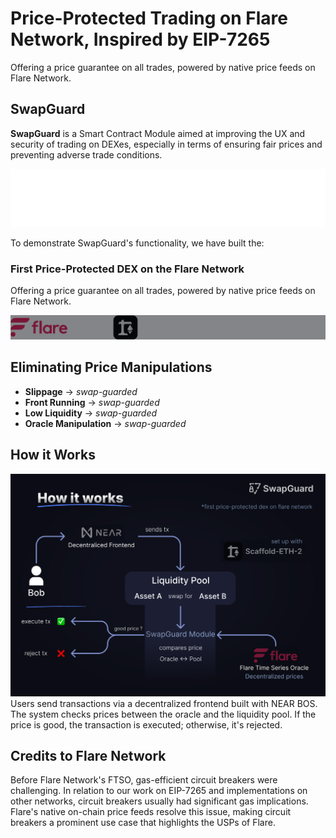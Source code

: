 # Price-Protected Trading on Flare Network, Inspired by EIP-7265

Offering a price guarantee on all trades, powered by native price feeds on Flare Network.

## SwapGuard
**SwapGuard** is a Smart Contract Module aimed at improving the UX and security of trading on DEXes, especially in terms of ensuring fair prices and preventing adverse trade conditions.

![SwapGuard](/scaffold-eth/packages/nextjs/public/readme/swapguard.svg)

To demonstrate SwapGuard's functionality, we have built the:
### First Price-Protected DEX on the Flare Network
Offering a price guarantee on all trades, powered by native price feeds on Flare Network.

![DEX Image](/scaffold-eth/packages/nextjs/public/readme/sponsors.svg)

## Eliminating Price Manipulations
- **Slippage** -> _swap-guarded_
- **Front Running** -> _swap-guarded_
- **Low Liquidity** -> _swap-guarded_
- **Oracle Manipulation** -> _swap-guarded_

## How it Works
![Diagram](/scaffold-eth/packages/nextjs/public/readme/diagram.svg)
Users send transactions via a decentralized frontend built with NEAR BOS. The system checks prices between the oracle and the liquidity pool. If the price is good, the transaction is executed; otherwise, it's rejected.

## Credits to Flare Network
Before Flare Network's FTSO, gas-efficient circuit breakers were challenging. In relation to our work on EIP-7265 and implementations on other networks, circuit breakers usually had significant gas implications. Flare's native on-chain price feeds resolve this issue, making circuit breakers a prominent use case that highlights the USPs of Flare.

